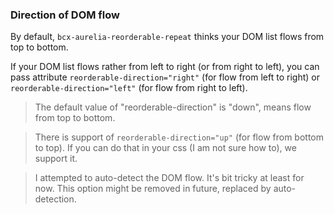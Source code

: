 ### Direction of DOM flow

By default, `bcx-aurelia-reorderable-repeat` thinks your DOM list flows from top to bottom.

If your DOM list flows rather from left to right (or from right to left), you can pass attribute `reorderable-direction="right"` (for flow from left to right) or `reorderable-direction="left"` (for flow from right to left).

> The default value of "reorderable-direction" is "down", means flow from top to bottom.

> There is support of `reorderable-direction="up"` (for flow from bottom to top). If you can do that in your css (I am not sure how to), we support it.

> I attempted to auto-detect the DOM flow. It's bit tricky at least for now. This option might be removed in future, replaced by auto-detection.

